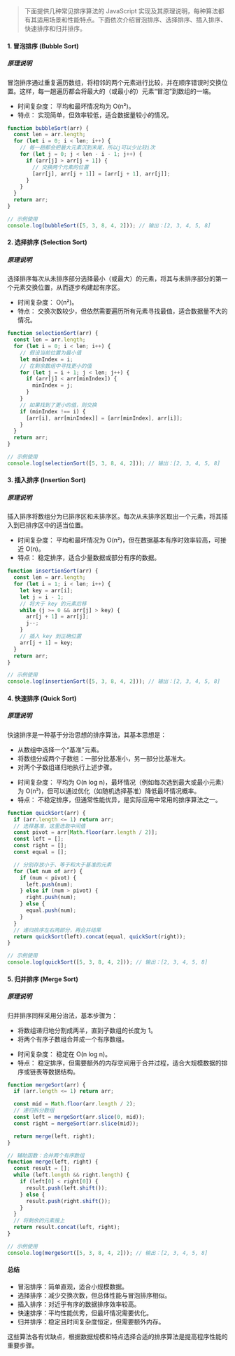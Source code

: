 > 下面提供几种常见排序算法的 JavaScript 实现及其原理说明，每种算法都有其适用场景和性能特点。下面依次介绍冒泡排序、选择排序、插入排序、快速排序和归并排序。

#### 1. 冒泡排序 (Bubble Sort)

##### 原理说明

冒泡排序通过重复遍历数组，将相邻的两个元素进行比较，并在顺序错误时交换位置。这样，每一趟遍历都会将最大的（或最小的）元素“冒泡”到数组的一端。

- 时间复杂度： 平均和最坏情况均为 O(n²)。
- 特点： 实现简单，但效率较低，适合数据量较小的情况。

```js
function bubbleSort(arr) {
  const len = arr.length;
  for (let i = 0; i < len; i++) {
    // 每一趟都会把最大元素沉到末尾，所以j可以少比较i次
    for (let j = 0; j < len - i - 1; j++) {
      if (arr[j] > arr[j + 1]) {
        // 交换两个元素的位置
        [arr[j], arr[j + 1]] = [arr[j + 1], arr[j]];
      }
    }
  }
  return arr;
}

// 示例使用
console.log(bubbleSort([5, 3, 8, 4, 2])); // 输出：[2, 3, 4, 5, 8]
```

#### 2. 选择排序 (Selection Sort)

##### 原理说明

选择排序每次从未排序部分选择最小（或最大）的元素，将其与未排序部分的第一个元素交换位置，从而逐步构建起有序区。

- 时间复杂度： O(n²)。
- 特点： 交换次数较少，但依然需要遍历所有元素寻找最值，适合数据量不大的情况。

```js
function selectionSort(arr) {
  const len = arr.length;
  for (let i = 0; i < len; i++) {
    // 假设当前位置为最小值
    let minIndex = i;
    // 在剩余数组中寻找更小的值
    for (let j = i + 1; j < len; j++) {
      if (arr[j] < arr[minIndex]) {
        minIndex = j;
      }
    }
    // 如果找到了更小的值，则交换
    if (minIndex !== i) {
      [arr[i], arr[minIndex]] = [arr[minIndex], arr[i]];
    }
  }
  return arr;
}

// 示例使用
console.log(selectionSort([5, 3, 8, 4, 2])); // 输出：[2, 3, 4, 5, 8]
```

#### 3. 插入排序 (Insertion Sort)

##### 原理说明

插入排序将数组分为已排序区和未排序区。每次从未排序区取出一个元素，将其插入到已排序区中的适当位置。

- 时间复杂度： 平均和最坏情况为 O(n²)，但在数据基本有序时效率较高，可接近 O(n)。
- 特点： 稳定排序，适合少量数据或部分有序的数据。

```js
function insertionSort(arr) {
  const len = arr.length;
  for (let i = 1; i < len; i++) {
    let key = arr[i];
    let j = i - 1;
    // 将大于 key 的元素后移
    while (j >= 0 && arr[j] > key) {
      arr[j + 1] = arr[j];
      j--;
    }
    // 插入 key 到正确位置
    arr[j + 1] = key;
  }
  return arr;
}

// 示例使用
console.log(insertionSort([5, 3, 8, 4, 2])); // 输出：[2, 3, 4, 5, 8]
```

#### 4. 快速排序 (Quick Sort)

##### 原理说明

快速排序是一种基于分治思想的排序算法，其基本思想是：

- 从数组中选择一个“基准”元素。
- 将数组分成两个子数组：一部分比基准小，另一部分比基准大。
- 对两个子数组递归地执行上述步骤。

* 时间复杂度： 平均为 O(n log n)，最坏情况（例如每次选到最大或最小元素）为 O(n²)，但可以通过优化（如随机选择基准）降低最坏情况概率。
* 特点： 不稳定排序，但通常性能优异，是实际应用中常用的排序算法之一。

```js
function quickSort(arr) {
  if (arr.length <= 1) return arr;
  // 选择基准，这里选取中间值
  const pivot = arr[Math.floor(arr.length / 2)];
  const left = [];
  const right = [];
  const equal = [];

  // 分别存放小于、等于和大于基准的元素
  for (let num of arr) {
    if (num < pivot) {
      left.push(num);
    } else if (num > pivot) {
      right.push(num);
    } else {
      equal.push(num);
    }
  }
  // 递归排序左右两部分，再合并结果
  return quickSort(left).concat(equal, quickSort(right));
}

// 示例使用
console.log(quickSort([5, 3, 8, 4, 2])); // 输出：[2, 3, 4, 5, 8]
```

#### 5. 归并排序 (Merge Sort)

##### 原理说明

归并排序同样采用分治法，基本步骤为：

- 将数组递归地分割成两半，直到子数组的长度为 1。
- 将两个有序子数组合并成一个有序数组。

* 时间复杂度： 稳定在 O(n log n)。
* 特点： 稳定排序，但需要额外的内存空间用于合并过程，适合大规模数据的排序或链表等数据结构。

```js
function mergeSort(arr) {
  if (arr.length <= 1) return arr;

  const mid = Math.floor(arr.length / 2);
  // 递归拆分数组
  const left = mergeSort(arr.slice(0, mid));
  const right = mergeSort(arr.slice(mid));

  return merge(left, right);
}

// 辅助函数：合并两个有序数组
function merge(left, right) {
  const result = [];
  while (left.length && right.length) {
    if (left[0] < right[0]) {
      result.push(left.shift());
    } else {
      result.push(right.shift());
    }
  }
  // 将剩余的元素接上
  return result.concat(left, right);
}

// 示例使用
console.log(mergeSort([5, 3, 8, 4, 2])); // 输出：[2, 3, 4, 5, 8]
```

#### 总结

- 冒泡排序：简单直观，适合小规模数据。
- 选择排序：减少交换次数，但总体性能与冒泡排序相似。
- 插入排序：对近乎有序的数据排序效率较高。
- 快速排序：平均性能优秀，但最坏情况需要优化。
- 归并排序：稳定且时间复杂度恒定，但需要额外内存。

这些算法各有优缺点，根据数据规模和特点选择合适的排序算法是提高程序性能的重要步骤。
